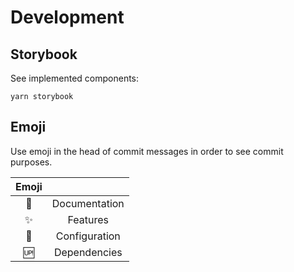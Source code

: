 # Development

## Storybook

See implemented components:

`yarn storybook`


## Emoji

Use emoji in the head of commit messages in order to see commit purposes.

|   Emoji    |               |
| :--------: | :-----------: |
| :book:     | Documentation |
| :sparkles: | Features      |
| :wrench:   | Configuration |
| :up:       | Dependencies  |


